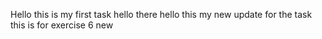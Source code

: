 Hello this is my first task
hello there
hello this my new update for the task
this is for exercise 6 new